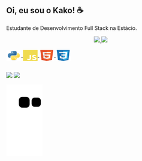 ## Oi, eu sou o Kako! ☕️
Estudante de Desenvolvimento Full Stack na Estácio.


<div align="center">
  <a href="https://github.com/jeffersonkako">
  <img height="180em" src="https://github-readme-stats.vercel.app/api?username=jeffersonkako&show_icons=true&theme=aura&count_private=true"/>
  <img height="180em" src="https://github-readme-stats.vercel.app/api/top-langs/?username=jeffersonkako&layout=compact&langs_count=10&theme=aura"/>
</div>
  
<div style="display: inline_block"><br>
  <img align="center" alt="Kako-Python" height="30" width="40" src="https://raw.githubusercontent.com/devicons/devicon/master/icons/python/python-original.svg">
  <img align="center" alt="Kako-Js" height="30" width="40" src="https://raw.githubusercontent.com/devicons/devicon/master/icons/javascript/javascript-plain.svg">
  <img align="center" alt="Kako-HTML" height="30" width="40" src="https://raw.githubusercontent.com/devicons/devicon/master/icons/html5/html5-original.svg">
  <img align="center" alt="Kako-CSS" height="30" width="40" src="https://raw.githubusercontent.com/devicons/devicon/master/icons/css3/css3-original.svg">
</div>

<div> 

##

  <a href = "mailto:jefferson@kako.dev"><img src="https://img.shields.io/badge/-Gmail-%23333?style=for-the-badge&logo=gmail&logoColor=white" target="_blank"></a>
  <a href="https://www.linkedin.com/in/jeffersonponte" target="_blank"><img src="https://img.shields.io/badge/-LinkedIn-%230077B5?style=for-the-badge&logo=linkedin&logoColor=white" target="_blank"></a> 
 
  ![Snake animation](https://github.com/jeffersonkako/jeffersonkako/blob/output/github-contribution-grid-snake.svg)
 
</div>
